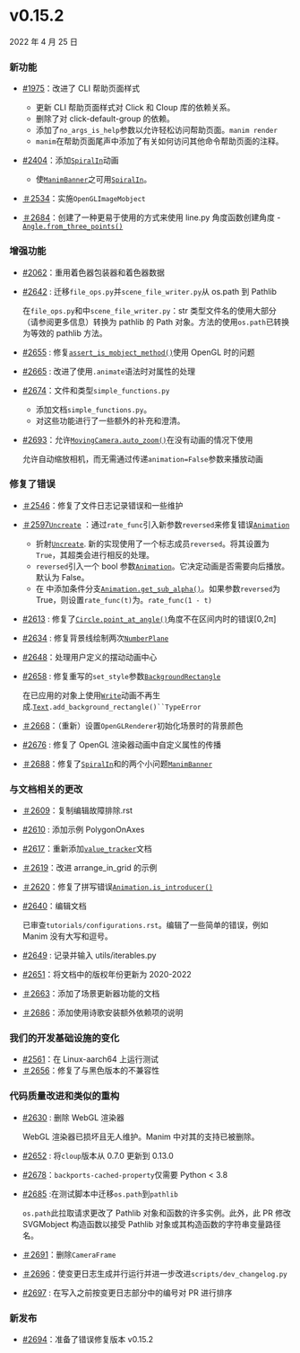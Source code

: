 # v0.15.2 

2022 年 4 月 25 日

### 新功能

- [#1975](https://github.com/ManimCommunity/manim/pull/1975)：改进了 CLI 帮助页面样式

  - 更新 CLI 帮助页面样式对 Click 和 Cloup 库的依赖关系。
  - 删除了对 click-default-group 的依赖。
  - 添加了`no_args_is_help`参数以允许轻松访问帮助页面。`manim render`
  - `manim`在帮助页面尾声中添加了有关如何访问其他命令帮助页面的注释。

- [#2404](https://github.com/ManimCommunity/manim/pull/2404)：添加[`SpiralIn`]()动画

  - 使[`ManimBanner`]()之可用[`SpiralIn`]()。

- [＃2534](https://github.com/ManimCommunity/manim/pull/2534)：实施`OpenGLImageMobject`
- [＃2684](https://github.com/ManimCommunity/manim/pull/2684)：创建了一种更易于使用的方式来使用 line.py 角度函数创建角度 -[`Angle.from_three_points()`]()

### 增强功能

- [#2062](https://github.com/ManimCommunity/manim/pull/2062)：重用着色器包装器和着色器数据
- [#2642](https://github.com/ManimCommunity/manim/pull/2642) : 迁移`file_ops.py`并`scene_file_writer.py`从 os.path 到 Pathlib

  在`file_ops.py`和中`scene_file_writer.py`：str 类型文件名的使用大部分（请参阅更多信息）转换为 pathlib 的 Path 对象。方法的使用`os.path`已转换为等效的 pathlib 方法。

- [#2655](https://github.com/ManimCommunity/manim/pull/2655) : 修复[`assert_is_mobject_method()`]()使用 OpenGL 时的问题
- [#2665](https://github.com/ManimCommunity/manim/pull/2665) : 改进了使用`.animate`语法时对属性的处理
- [#2674](https://github.com/ManimCommunity/manim/pull/2674)：文件和类型`simple_functions.py`

  - 添加文档`simple_functions.py`。
  - 对这些功能进行了一些额外的补充和澄清。

- [#2693](https://github.com/ManimCommunity/manim/pull/2693)：允许[`MovingCamera.auto_zoom()`]()在没有动画的情况下使用

  允许自动缩放相机，而无需通过传递`animation=False`参数来播放动画

### 修复了错误

- [＃2546](https://github.com/ManimCommunity/manim/pull/2546)：修复了文件日志记录错误和一些维护
- [＃2597](https://github.com/ManimCommunity/manim/pull/2597)[`Uncreate`]() ：通过`rate_func`引入新参数`reversed`来修复错误[`Animation`]()

  - 折射[`Uncreate`](). 新的实现使用了一个标志成员`reversed`。将其设置为`True`，其超类会进行相反的处理。
  - `reversed`引入一个 bool 参数[`Animation`]()。它决定动画是否需要向后播放。默认为 False。
  - 在 中添加条件分支[`Animation.get_sub_alpha()`]()。如果参数`reversed`为 True，则设置`rate_func(t)`为。`rate_func(1 - t)`

- [#2613](https://github.com/ManimCommunity/manim/pull/2613) : 修复了[`Circle.point_at_angle()`]()角度不在区间内时的错误\[0,2π\]
- [#2634](https://github.com/ManimCommunity/manim/pull/2634) : 修复背景线绘制两次[`NumberPlane`]()
- [#2648](https://github.com/ManimCommunity/manim/pull/2648)：处理用户定义的摆动动画中心
- [#2658](https://github.com/ManimCommunity/manim/pull/2658) : 修复重写的`set_style`参数[`BackgroundRectangle`]()

  在已应用的对象上使用[`Write`]()动画不再生成.[`Text`]()` .add_background_rectangle()``TypeError `

- [＃2668](https://github.com/ManimCommunity/manim/pull/2668)：（重新）设置`OpenGLRenderer`初始化场景时的背景颜色
- [#2676](https://github.com/ManimCommunity/manim/pull/2676) : 修复了 OpenGL 渲染器动画中自定义属性的传播
- [＃2688](https://github.com/ManimCommunity/manim/pull/2688)：修复了[`SpiralIn`]()和的两个小问题[`ManimBanner`]()

### 与文档相关的更改

- [＃2609](https://github.com/ManimCommunity/manim/pull/2609)：复制编辑故障排除.rst
- [#2610](https://github.com/ManimCommunity/manim/pull/2610) : 添加示例 PolygonOnAxes
- [#2617](https://github.com/ManimCommunity/manim/pull/2617)：重新添加[`value_tracker`]()文档
- [＃2619](https://github.com/ManimCommunity/manim/pull/2619)：改进 arrange_in_grid 的示例
- [＃2620](https://github.com/ManimCommunity/manim/pull/2620)：修复了拼写错误[`Animation.is_introducer()`]()
- [#2640](https://github.com/ManimCommunity/manim/pull/2640)：编辑文档

  已审查`tutorials/configurations.rst`。编辑了一些简单的错误，例如 Manim 没有大写和逗号。

- [#2649](https://github.com/ManimCommunity/manim/pull/2649) : 记录并输入 utils/iterables.py
- [#2651](https://github.com/ManimCommunity/manim/pull/2651)：将文档中的版权年份更新为 2020-2022
- [＃2663](https://github.com/ManimCommunity/manim/pull/2663)：添加了场景更新器功能的文档
- [＃2686](https://github.com/ManimCommunity/manim/pull/2686)：添加使用诗歌安装额外依赖项的说明

### 我们的开发基础设施的变化

- [#2561](https://github.com/ManimCommunity/manim/pull/2561)：在 Linux-aarch64 上运行测试
- [＃2656](https://github.com/ManimCommunity/manim/pull/2656)：修复了与黑色版本的不兼容性

### 代码质量改进和类似的重构

- [#2630](https://github.com/ManimCommunity/manim/pull/2630) : 删除 WebGL 渲染器

  WebGL 渲染器已损坏且无人维护。Manim 中对其的支持已被删除。

- [#2652](https://github.com/ManimCommunity/manim/pull/2652) : 将`cloup`版本从 0.7.0 更新到 0.13.0
- [#2678](https://github.com/ManimCommunity/manim/pull/2678)：`backports-cached-property`仅需要 Python < 3.8
- [#2685](https://github.com/ManimCommunity/manim/pull/2685) :在测试脚本中迁移`os.path`到`pathlib`

  `os.path`此拉取请求更改了 Pathlib 对象和函数的许多实例。此外，此 PR 修改 SVGMobject 构造函数以接受 Pathlib 对象或其构造函数的字符串变量路径名。

- [＃2691](https://github.com/ManimCommunity/manim/pull/2691)：删除`CameraFrame`
- [＃2696](https://github.com/ManimCommunity/manim/pull/2696)：使变更日志生成并行运行并进一步改进`scripts/dev_changelog.py`
- [#2697](https://github.com/ManimCommunity/manim/pull/2697) : 在写入之前按变更日志部分中的编号对 PR 进行排序

### 新发布

- [#2694](https://github.com/ManimCommunity/manim/pull/2694)：准备了错误修复版本 v0.15.2
